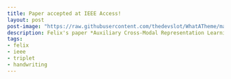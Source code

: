 ```yaml
---
title: Paper accepted at IEEE Access!
layout: post
post-image: "https://raw.githubusercontent.com/thedevslot/WhatATheme/master/assets/images/SamplePost.png?token=AHMQUEPC4IFADOF5VG4QVN26Z64GG"
description: Felix's paper *Auxiliary Cross-Modal Representation Learning with Triplet Loss Functions for Online Handwriting Recognition* got accepted at IEEE Access!
tags:
- felix
- ieee
- triplet
- handwriting
---
```

